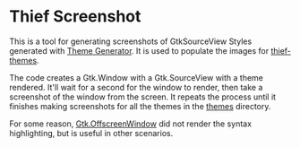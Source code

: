 # Thief Screenshot

This is a tool for generating screenshots of GtkSourceView Styles generated with [Theme Generator](https://github.com/ThiefMD/theme-generator). It is used to populate the images for [thief-themes](https://github.com/ThiefMD/themes).

The code creates a Gtk.Window with a Gtk.SourceView with a theme rendered. It'll wait for a second for the window to render, then take a screenshot of the window from the screen. It repeats the process until it finishes making screenshots for all the themes in the [themes](https://github.com/ThiefMD/themes/tree/main/themes) directory.

For some reason, [Gtk.OffscreenWindow](https://valadoc.org/gtk+-3.0/Gtk.OffscreenWindow.html) did not render the syntax highlighting, but is useful in other scenarios.
